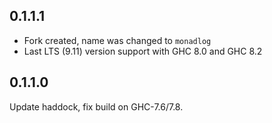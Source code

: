 0.1.1.1
-------

* Fork created, name was changed to `monadlog`
* Last LTS (9.11) version support with GHC 8.0 and GHC 8.2

0.1.1.0
-------

Update haddock, fix build on GHC-7.6/7.8.
